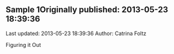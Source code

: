 ## Sample 1Originally published: 2013-05-23 18:39:36 
Last updated: 2013-05-23 18:39:36 
Author: Catrina Foltz 
 
Figuring it Out